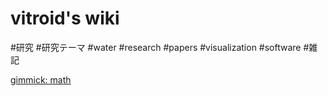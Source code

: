 # vitroid's wiki

#研究
#研究テーマ
#water
#research
#papers
#visualization
#software
#雑記

[gimmick: math]()
